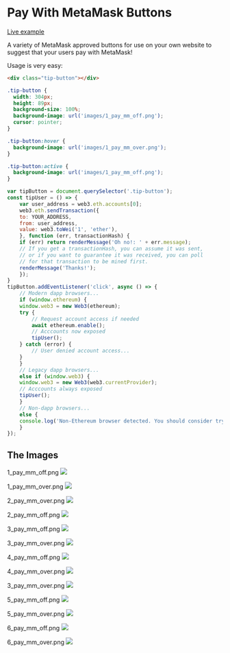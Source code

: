 # Pay With MetaMask Buttons

[Live example](https://metamask.github.io/TipButton/)

A variety of MetaMask approved buttons for use on your own website to suggest that your users pay with MetaMask!

Usage is very easy:

```html
<div class="tip-button"></div>
```

```css
.tip-button {
  width: 304px;
  height: 89px;
  background-size: 100%;
  background-image: url('images/1_pay_mm_off.png');
  cursor: pointer;
}

.tip-button:hover {
  background-image: url('images/1_pay_mm_over.png');
}

.tip-button:active {
  background-image: url('images/1_pay_mm_off.png');
}
```

```javascript
var tipButton = document.querySelector('.tip-button');
const tipUser = () => {
    var user_address = web3.eth.accounts[0];
    web3.eth.sendTransaction({
	to: YOUR_ADDRESS,
	from: user_address,
	value: web3.toWei('1', 'ether'),
    }, function (err, transactionHash) {
	if (err) return renderMessage('Oh no!: ' + err.message);
	// If you get a transactionHash, you can assume it was sent,
	// or if you want to guarantee it was received, you can poll
	// for that transaction to be mined first.
	renderMessage('Thanks!');
    });
}
tipButton.addEventListener('click', async () => {
    // Modern dapp browsers...
    if (window.ethereum) {
	window.web3 = new Web3(ethereum);
	try {
	    // Request account access if needed
	    await ethereum.enable();
	    // Acccounts now exposed
	    tipUser();
	} catch (error) {
	    // User denied account access...
	}
    }
    // Legacy dapp browsers...
    else if (window.web3) {
	window.web3 = new Web3(web3.currentProvider);
	// Acccounts always exposed
	tipUser();
    }
    // Non-dapp browsers...
    else {
	console.log('Non-Ethereum browser detected. You should consider trying MetaMask!');
    }
});
```

## The Images

1_pay_mm_off.png
![](images/1_pay_mm_off.png)

1_pay_mm_over.png
![](images/1_pay_mm_over.png)

2_pay_mm_over.png
![](images/2_pay_mm_over.png)

2_pay_mm_off.png
![](images/2_pay_mm_off.png)

3_pay_mm_off.png
![](images/3_pay_mm_off.png)

3_pay_mm_over.png
![](images/3_pay_mm_over.png)

4_pay_mm_off.png
![](images/4_pay_mm_off.png)

4_pay_mm_over.png
![](images/4_pay_mm_over.png)

3_pay_mm_over.png
![](images/3_pay_mm_over.png)

5_pay_mm_off.png
![](images/5_pay_mm_off.png)

5_pay_mm_over.png
![](images/5_pay_mm_over.png)

6_pay_mm_off.png
![](images/6_pay_mm_off.png)

6_pay_mm_over.png
![](images/6_pay_mm_over.png)



